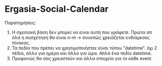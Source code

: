 # Ergasia-Social-Calendar

Παρατηρήσεις:

1. Η σχεσιακή βάση δεν μπορεί να είναι αυτή που γράφετε. Πρώτα απ όλα η συσχέτηση θα είναι n-m -> συνεπώς χρειάζεται ενδιάμεσος πίνακας.
2. Τα πεδία που πρέπει να χρησιμοποιήστεε είναι τύπου "datetime". όχι 2 πέδια, άλλο για ημέρα και άλλο για ώρα. Απλά ένα πεδίο datetime.
3. Προφανώς θα σας χρεαστούν και άλλα στοιχεία για το κάθε event.

